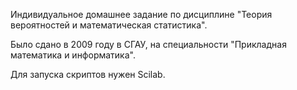 Индивидуальное домашнее задание по дисциплине "Теория вероятностей и математическая статистика".

Было сдано в 2009 году в СГАУ, на специальности "Прикладная математика и информатика".

Для запуска скриптов нужен Scilab.
